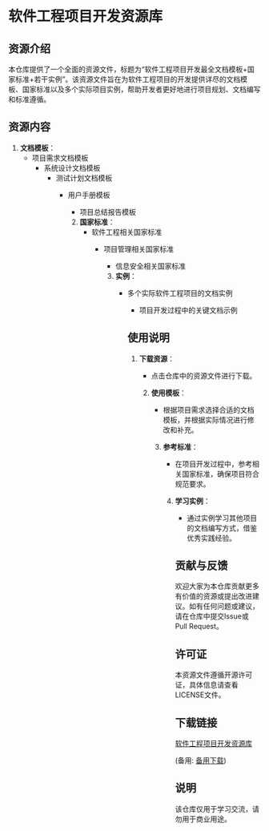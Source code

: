 # 软件工程项目开发资源库

## 资源介绍

本仓库提供了一个全面的资源文件，标题为“软件工程项目开发最全文档模板+国家标准+若干实例”。该资源文件旨在为软件工程项目的开发提供详尽的文档模板、国家标准以及多个实际项目实例，帮助开发者更好地进行项目规划、文档编写和标准遵循。

## 资源内容

1. **文档模板**：
   - 项目需求文档模板
      - 系统设计文档模板
         - 测试计划文档模板
            - 用户手册模板
               - 项目总结报告模板

               2. **国家标准**：
                  - 软件工程相关国家标准
                     - 项目管理相关国家标准
                        - 信息安全相关国家标准

                        3. **实例**：
                           - 多个实际软件工程项目的文档实例
                              - 项目开发过程中的关键文档示例

                              ## 使用说明

                              1. **下载资源**：
                                 - 点击仓库中的资源文件进行下载。

                                 2. **使用模板**：
                                    - 根据项目需求选择合适的文档模板，并根据实际情况进行修改和补充。

                                    3. **参考标准**：
                                       - 在项目开发过程中，参考相关国家标准，确保项目符合规范要求。

                                       4. **学习实例**：
                                          - 通过实例学习其他项目的文档编写方式，借鉴优秀实践经验。

                                          ## 贡献与反馈

                                          欢迎大家为本仓库贡献更多有价值的资源或提出改进建议。如有任何问题或建议，请在仓库中提交Issue或Pull Request。

                                          ## 许可证

                                          本资源文件遵循开源许可证，具体信息请查看LICENSE文件。

                                          ## 下载链接
                                          [软件工程项目开发资源库](https://pan.quark.cn/s/5ea4bdf513e2) 

                                          (备用: [备用下载](https://pan.baidu.com/s/1wQzv_RDA6-DWQeZygG5FPA?pwd=1234))

                                          ## 说明

                                          该仓库仅用于学习交流，请勿用于商业用途。
